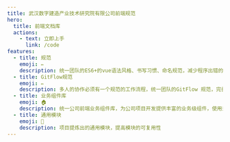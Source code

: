 ```yaml
---
title: 武汉数字建造产业技术研究院有限公司前端规范
hero:
  title: 前端文档库
  actions:
    - text: 立即上手
      link: /code
features:
  - title: 规范
    emoji: ✏️
    description: 统一团队的ES6+的vue语法风格、书写习惯、命名规范，减少程序出错的概率，也包含了git相关流程及规范
  - title: GitFlow规范
    emoji: ✏️
    description: 多人的协作必须有一个规范的工作流程，统一团队的GitFlow 规范，完善项目版本控制
  - title: 业务组件库
    emoji: 🏠
    description: 统一公司前端业务组件库，为公司项目开发提供丰富的业务级组件，使用规范化的组件搭建公司项目，一致，反馈，效率，可控
  - title: 通用模块
    emoji: 📌
    description: 项目提炼出的通用模块，提高模块的可复用性
---
```

